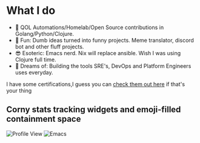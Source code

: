 # What I do

- 🧐 QOL Automations/Homelab/Open Source contributions in Golang/Python/Clojure.
- 🤪 Fun: Dumb ideas turned into funny projects. Meme translator, discord bot and other fluff projects.
- 😎 Esoteric: Emacs nerd. Nix will replace ansible. Wish I was using Clojure full time.
- 🤩 Dreams of: Building the tools SRE's, DevOps and Platform Engineers uses everyday.
  
I have some certifications,I guess you can [check them out here](https://www.credly.com/users/roch-d-amour) if that's your thing

## Corny stats tracking widgets and emoji-filled containment space

![Profile View](https://komarev.com/ghpvc/?username=notarock&color=orange)
![Emacs](https://img.shields.io/badge/Emacs-%237F5AB6.svg?&style=for-the-badge&logo=gnu-emacs&logoColor=white)
